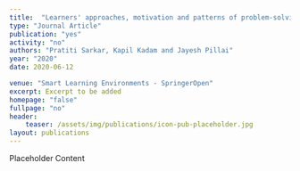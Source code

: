 ```yaml
---
title:  "Learners' approaches, motivation and patterns of problem-solving on lines and angles in geometry using augmented reality"
type: "Journal Article"
publication: "yes"
activity: "no"
authors: "Pratiti Sarkar, Kapil Kadam and Jayesh Pillai"
year: "2020"
date: 2020-06-12

venue: "Smart Learning Environments - SpringerOpen"
excerpt: Excerpt to be added
homepage: "false"
fullpage: "no"
header:
    teaser: /assets/img/publications/icon-pub-placeholder.jpg
layout: publications    
---
```


Placeholder Content